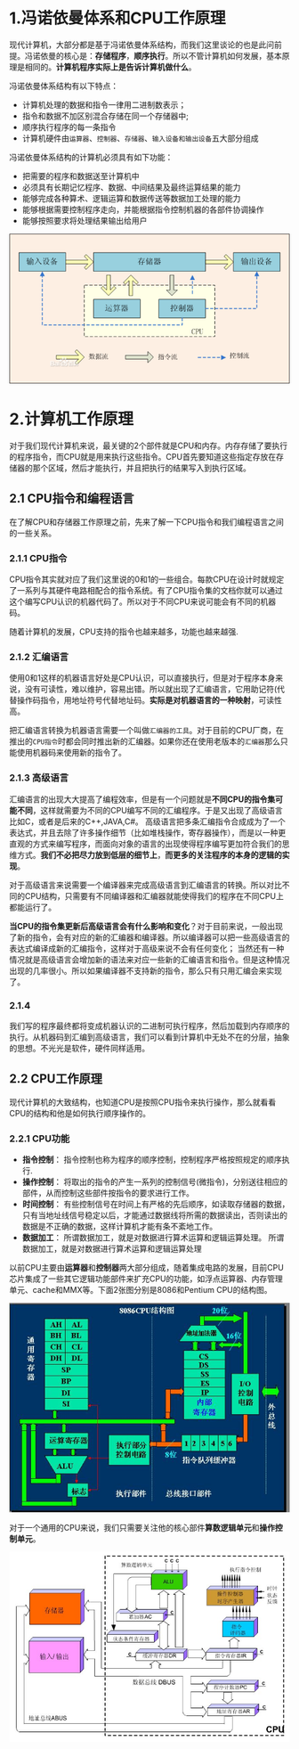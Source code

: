 # 1.冯诺依曼体系和CPU工作原理
现代计算机，大部分都是基于冯诺依曼体系结构，而我们这里谈论的也是此问前提。冯诺依曼的核心是：**存储程序**，**顺序执行**。所以不管计算机如何发展，基本原理是相同的。**计算机程序实际上是告诉计算机做什么**。

冯诺依曼体系结构有以下特点：

* 计算机处理的数据和指令一律用二进制数表示；
* 指令和数据不加区别混合存储在同一个存储器中;
* 顺序执行程序的每一条指令
* 计算机硬件由`运算器`、`控制器`、`存储器`、`输入设备和输出设备`五大部分组成

冯诺依曼体系结构的计算机必须具有如下功能：

* 把需要的程序和数据送至计算机中
* 必须具有长期记忆程序、数据、中间结果及最终运算结果的能力
* 能够完成各种算术、逻辑运算和数据传送等数据加工处理的能力
* 能够根据需要控制程序走向，并能根据指令控制机器的各部件协调操作
* 能够按照要求将处理结果输出给用户

![](image/20130828001944015)

#  2.计算机工作原理
对于我们现代计算机来说，最关键的2个部件就是CPU和内存。内存存储了要执行的程序指令，而CPU就是用来执行这些指令。CPU首先要知道这些指定存放在存储器的那个区域，然后才能执行，并且把执行的结果写入到执行区域。

## 2.1 CPU指令和编程语言
在了解CPU和存储器工作原理之前，先来了解一下CPU指令和我们编程语言之间的一些关系。

 ### 2.1.1 CPU指令
CPU指令其实就对应了我们这里说的0和1的一些组合。每款CPU在设计时就规定了一系列与其硬件电路相配合的指令系统。有了CPU指令集的文档你就可以通过这个编写CPU认识的机器代码了。所以对于不同CPU来说可能会有不同的机器码。

随着计算机的发展，CPU支持的指令也越来越多，功能也越来越强.

### 2.1.2 汇编语言
使用0和1这样的机器语言好处是CPU认识，可以直接执行，但是对于程序本身来说，没有可读性，难以维护，容易出错。所以就出现了汇编语言，它用助记符(代替操作码指令，用地址符号代替地址码。**实际是对机器语言的一种映射**，可读性高。

把汇编语言转换为机器语言需要一个叫做`汇编器的工具`。对于目前的CPU厂商，在推出的`CPU指令`时都会同时推出新的汇编器。如果你还在使用老版本的`汇编器`那么只能使用机器码来使用新的指令了。

### 2.1.3  高级语言
汇编语言的出现大大提高了编程效率，但是有一个问题就是**不同CPU的指令集可能不同**，这样就需要为不同的CPU编写不同的汇编程序。于是又出现了高级语言比如C，或者是后来的C++,JAVA,C#。 高级语言把多条汇编指令合成成为了一个表达式，并且去除了许多操作细节（比如堆栈操作，寄存器操作），而是以一种更直观的方式来编写程序，而面向对象的语言的出现使得程序编写更加符合我们的思维方式。**我们不必把尽力放到低层的细节上**，**而更多的关注程序的本身的逻辑的实现**。

对于高级语言来说需要一个编译器来完成高级语言到汇编语言的转换。所以对比不同的CPU结构，只需要有不同编译器和汇编器就能使得我们的程序在不同CPU上都能运行了。

**当CPU的指令集更新后高级语言会有什么影响和变化**？对于目前来说，一般出现了新的指令，会有对应的新的汇编器和编译器。所以编译器可以把一些高级语言的表达式编译成新的汇编指令，这样对于高级来说不会有任何变化； 当然还有一种情况就是高级语言会增加新的语法来对应一些新的汇编语言和指令。但是这种情况出现的几率很小。所以如果编译器不支持新的指令，那么只有只用汇编会来实现了。

### 2.1.4
我们写的程序最终都将变成机器认识的二进制可执行程序，然后加载到内存顺序的执行。从机器码到汇编到高级语言，我们可以看到计算机中无处不在的分层，抽象的思想。不光光是软件，硬件同样适用。

## 2.2 CPU工作原理
现代计算机的大致结构，也知道CPU是按照CPU指令来执行操作，那么就看看CPU的结构和他是如何执行顺序操作的。

### 2.2.1 CPU功能

* **指令控制**： 指令控制也称为程序的顺序控制，控制程序严格按照规定的顺序执行.
* **操作控制**： 将取出的指令的产生一系列的控制信号(微指令)，分别送往相应的部件，从而控制这些部件按指令的要求进行工作。
* **时间控制**： 有些控制信号在时间上有严格的先后顺序，如读取存储器的数据，只有当地址线信号稳定以后，才能通过数据线将所需的数据读出，否则读出的数据是不正确的数据，这样计算机才能有条不紊地工作。
* **数据加工**： 所谓数据加工，就是对数据进行算术运算和逻辑运算处理。 所谓数据加工，就是对数据进行算术运算和逻辑运算处理

以前CPU主要由**运算器**和**控制器**两大部分组成，随着集成电路的发展，目前CPU芯片集成了一些其它逻辑功能部件来扩充CPU的功能，如浮点运算器、内存管理单元、cache和MMX等。下面2张图分别是8086和Pentium CPU的结构图。

![](image/20130828020834562)


对于一个通用的CPU来说，我们只需要关注他的核心部件**算数逻辑单元**和**操作控制单元**。

![](image/20130828020554078)